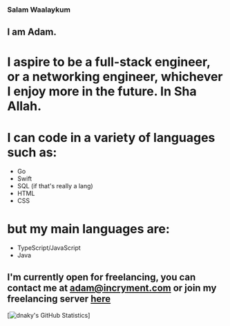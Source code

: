 ### Salam Waalaykum
## I am Adam.
# I aspire to be a full-stack engineer, or a networking engineer, whichever I enjoy more in the future. In Sha Allah.
# I can code in a variety of languages such as:
- Go
- Swift
- SQL (if that's really a lang)
- HTML
- CSS
# but my main languages are: 
- TypeScript/JavaScript
- Java

## I'm currently open for freelancing, you can contact me at **adam@incryment.com** or join my freelancing server [here](https://incryment.com/discord)

[![dnaky's GitHub Statistics](https://github-readme-stats.vercel.app/api?username=dnaky)]
